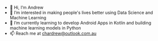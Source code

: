 - 👋 Hi, I’m Andrew
- 👀 I’m interested in making people's lives better using Data Science and Machine Learning
- 🌱 I’m currently learning to develop Android Apps in Kotlin and building machine learning models in Python
- 📫 Reach me at chardrew@outlook.com.au
